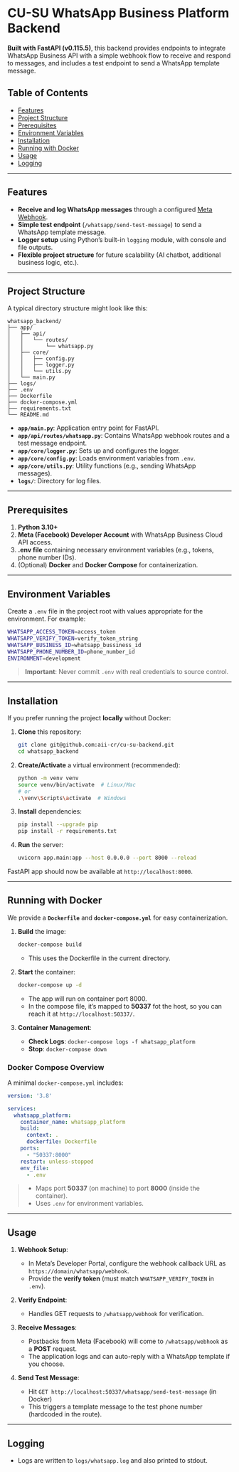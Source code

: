# CU-SU WhatsApp Business Platform Backend

**Built with FastAPI (v0.115.5)**, this backend provides endpoints to integrate WhatsApp Business API with a simple webhook flow to receive and respond to messages, and includes a test endpoint to send a WhatsApp template message.

## Table of Contents
- [Features](#features)
- [Project Structure](#project-structure)
- [Prerequisites](#prerequisites)
- [Environment Variables](#environment-variables)
- [Installation](#installation)
- [Running with Docker](#running-with-docker)
- [Usage](#usage)
- [Logging](#logging)

---

## Features
- **Receive and log WhatsApp messages** through a configured [Meta Webhook](https://developers.facebook.com/docs/whatsapp/cloud-api).
- **Simple test endpoint** (`/whatsapp/send-test-message`) to send a WhatsApp template message.
- **Logger setup** using Python’s built-in `logging` module, with console and file outputs.
- **Flexible project structure** for future scalability (AI chatbot, additional business logic, etc.).

---

## Project Structure

A typical directory structure might look like this:

```
whatsapp_backend/
├── app/
│   ├── api/
│   │   └── routes/
│   │       └── whatsapp.py
│   ├── core/
│   │   ├── config.py
│   │   ├── logger.py
│   │   └── utils.py
│   └── main.py
├── logs/
├── .env
├── Dockerfile
├── docker-compose.yml
├── requirements.txt
└── README.md
```

- **`app/main.py`**: Application entry point for FastAPI.
- **`app/api/routes/whatsapp.py`**: Contains WhatsApp webhook routes and a test message endpoint.
- **`app/core/logger.py`**: Sets up and configures the logger.
- **`app/core/config.py`**: Loads environment variables from `.env`.
- **`app/core/utils.py`**: Utility functions (e.g., sending WhatsApp messages).
- **`logs/`**: Directory for log files.

---

## Prerequisites

1. **Python 3.10+**  
2. **Meta (Facebook) Developer Account** with WhatsApp Business Cloud API access.
3. **.env file** containing necessary environment variables (e.g., tokens, phone number IDs).
4. (Optional) **Docker** and **Docker Compose** for containerization.

---

## Environment Variables

Create a `.env` file in the project root with values appropriate for the environment. For example:

```bash
WHATSAPP_ACCESS_TOKEN=access_token
WHATSAPP_VERIFY_TOKEN=verify_token_string
WHATSAPP_BUSINESS_ID=whatsapp_bussiness_id
WHATSAPP_PHONE_NUMBER_ID=phone_number_id
ENVIRONMENT=development
```

> **Important**: Never commit `.env` with real credentials to source control. 

---

## Installation

If you prefer running the project **locally** without Docker:

1. **Clone** this repository:
   ```bash
   git clone git@github.com:aii-cr/cu-su-backend.git
   cd whatsapp_backend
   ```
2. **Create/Activate** a virtual environment (recommended):
   ```bash
   python -m venv venv
   source venv/bin/activate  # Linux/Mac
   # or
   .\venv\Scripts\activate  # Windows
   ```
3. **Install** dependencies:
   ```bash
   pip install --upgrade pip
   pip install -r requirements.txt
   ```
4. **Run** the server:
   ```bash
   uvicorn app.main:app --host 0.0.0.0 --port 8000 --reload
   ```

FastAPI app should now be available at `http://localhost:8000`.

---

## Running with Docker

We provide a **`Dockerfile`** and **`docker-compose.yml`** for easy containerization.

1. **Build** the image:
   ```bash
   docker-compose build
   ```
   - This uses the Dockerfile in the current directory.

2. **Start** the container:
   ```bash
   docker-compose up -d
   ```
   - The app will run on container port 8000. 
   - In the compose file, it’s mapped to **50337** fot the host, so you can reach it at `http://localhost:50337/`.

3. **Container Management**:
   - **Check Logs**: `docker-compose logs -f whatsapp_platform`
   - **Stop**: `docker-compose down`

### Docker Compose Overview

A minimal `docker-compose.yml` includes:
```yaml
version: '3.8'

services:
  whatsapp_platform:
    container_name: whatsapp_platform
    build:
      context: .
      dockerfile: Dockerfile
    ports:
      - "50337:8000"
    restart: unless-stopped
    env_file:
      - .env
```
> - Maps port **50337** (on machine) to port **8000** (inside the container).
> - Uses `.env` for environment variables.

---

## Usage

1. **Webhook Setup**:  
   - In Meta’s Developer Portal, configure the webhook callback URL as `https://domain/whatsapp/webhook`.  
   - Provide the **verify token** (must match `WHATSAPP_VERIFY_TOKEN` in `.env`).

2. **Verify Endpoint**:  
   - Handles GET requests to `/whatsapp/webhook` for verification.  

3. **Receive Messages**:  
   - Postbacks from Meta (Facebook) will come to `/whatsapp/webhook` as a **POST** request.  
   - The application logs and can auto-reply with a WhatsApp template if you choose.

4. **Send Test Message**:  
   - Hit `GET http://localhost:50337/whatsapp/send-test-message` (in Docker)  
   - This triggers a template message to the test phone number (hardcoded in the route).

---

## Logging

- Logs are written to `logs/whatsapp.log` and also printed to stdout. 
